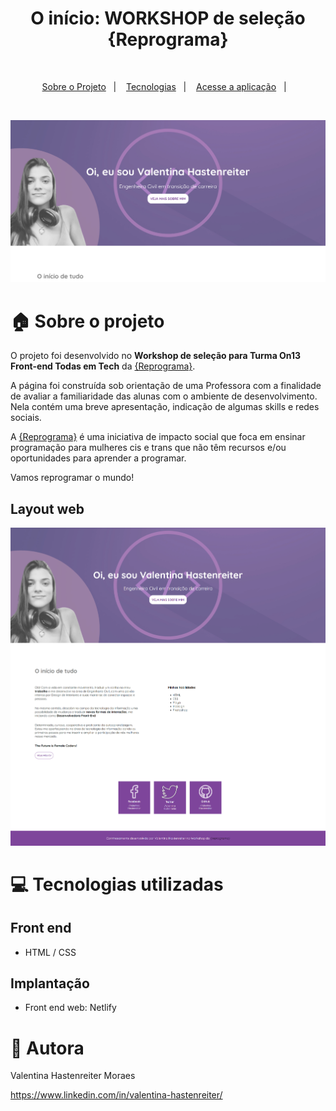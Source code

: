 <h1 align="center">
 O início: WORKSHOP de seleção {Reprograma} 
</h1>

<br>

<p align="center">
  <a href="#house-sobre-o-projeto">Sobre o Projeto</a>&nbsp;&nbsp;&nbsp;|&nbsp;&nbsp;&nbsp;
  <a href="#computer-tecnologias-utilizadas">Tecnologias</a>&nbsp;&nbsp;&nbsp;|&nbsp;&nbsp;&nbsp;
  <a href="https://portifolio-valentinahastenreiter.netlify.app/">Acesse a aplicação</a>&nbsp;&nbsp;&nbsp;|&nbsp;&nbsp;&nbsp;
</p>

<br>

![banner](https://github.com/valentinahastenreiter/workshop-reprograma/blob/c7424731fcdc82071fc3b57d09ba5dfc93543aea/img/banner.png)

# :house: Sobre o projeto

O projeto foi desenvolvido no **Workshop de seleção para Turma On13 Front-end Todas em Tech** da [{Reprograma}](https://www.reprograma.com.br/index.html). 

A página foi construída sob orientação de uma Professora com a finalidade de avaliar a familiaridade das alunas com o ambiente de desenvolvimento. Nela contém uma breve apresentação, indicação de algumas skills e redes sociais. 

A [{Reprograma}](https://www.reprograma.com.br/index.html) é uma iniciativa de impacto social que foca em ensinar programação para mulheres cis e trans que não têm recursos e/ou oportunidades para aprender a programar. 

Vamos reprogramar o mundo! 

## Layout web
![Web 1](https://github.com/valentinahastenreiter/workshop-reprograma/blob/6e2d6cc39c75dafd0079682e6b5272b6e499580c/img/pagina-full.png)

# :computer: Tecnologias utilizadas

## Front end
- HTML / CSS 

## Implantação 
- Front end web: Netlify

# :tipping_hand_person: Autora

Valentina Hastenreiter Moraes

https://www.linkedin.com/in/valentina-hastenreiter/

